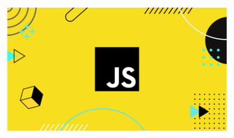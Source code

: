 ![Assessment](https://github.com/alexthecurator/st-jude-web-assessment/blob/main/assets/javascript-wallpaper.jpg)
